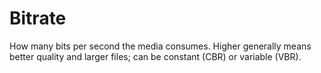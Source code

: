 # Bitrate

How many bits per second the media consumes. Higher generally means better quality and larger files; can be constant (CBR) or variable (VBR).

